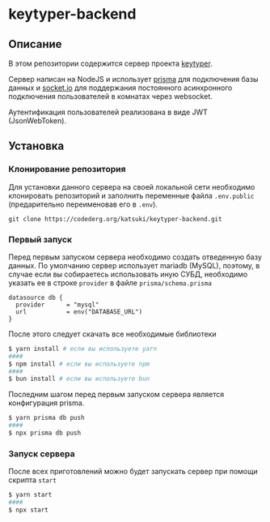 # keytyper-backend

## Описание

В этом репозитории содержится сервер проекта [keytyper](https://codeberg.org/katsuki/keytyper). 

Сервер написан на NodeJS и использует [prisma](https://www.prisma.io/) для подключения базы данных и [socket.io](https://socket.io/) для поддержания постоянного асинхронного подключения пользователей в комнатах через websocket.

Аутентификация пользователей реализована в виде JWT (JsonWebToken).

## Установка

### Клонирование репозитория

Для установки данного сервера на своей локальной сети необходимо клонировать репозиторий и заполнить переменные файла `.env.public` (предарительно переименовав его в `.env`).

```
git clone https://codederg.org/katsuki/keytyper-backend.git
```

### Первый запуск

Перед первым запуском сервера необходимо создать отведенную базу данных. По умолчанию сервер использует mariadb (MySQL), поэтому, в случае если вы собираетесь использовать иную СУБД, необходимо указать ее в строке `provider` в файле `prisma/schema.prisma`

```prisma
datasource db {
  provider		= "mysql"
  url			= env("DATABASE_URL")
}
```

После этого следует скачать все необходимые библиотеки

```sh 
$ yarn install # если вы используете yarn
####
$ npm install # если вы используете npm
####
$ bun install # если вы используете bun
```

Последним шагом перед первым запуском сервера является конфигурация prisma.

```sh 
$ yarn prisma db push
####
$ npx prisma db push
```

### Запуск сервера

После всех приготовлений можно будет запускать сервер при помощи скрипта `start`

```sh
$ yarn start
####
$ npx start
```
